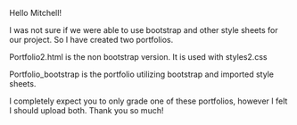 Hello Mitchell!

I was not sure if  we were able to use bootstrap and other style sheets for our project. So I have created two portfolios. 

Portfolio2.html is the non bootstrap version. It is used with styles2.css

Portfolio_bootstrap is the portfolio utilizing bootstrap and imported style sheets.

I completely expect you to only grade one of these portfolios, however I felt I should upload both. Thank you so much!

